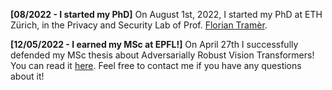 **[08/2022 - I started my PhD]** On August 1st, 2022, I started my PhD at ETH Zürich, in the Privacy and Security Lab of Prof. [Florian Tramèr](https://floriantramer.com).

**[12/05/2022 - I earned my MSc at EPFL!]** On April 27th I successfully defended my MSc thesis about Adversarially Robust Vision Transformers! You can read it [here](/publication/thesis/). Feel free to contact me if you have any questions about it!
